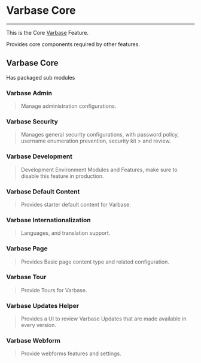 # Varbase Core
---

This is the Core [Varbase](https://www.drupal.org/project/varbase) Feature.

Provides core components required by other features.


## Varbase Core
Has packaged sub modules

### Varbase Admin
> Manage administration configurations.

### Varbase Security
> Manages general security configurations, with password policy,
> username enumeration prevention, security kit > and review.

### Varbase Development
> Development Environment Modules and Features, make sure to
> disable this feature in production.

### Varbase Default Content
> Provides starter default content for Varbase.

### Varbase Internationalization
> Languages, and translation support.

### Varbase Page
> Provides Basic page content type and related configuration.

### Varbase Tour
> Provide Tours for Varbase.

### Varbase Updates Helper
> Provides a UI to review Varbase Updates that are made available in every version.

### Varbase Webform
> Provide webforms features and settings.